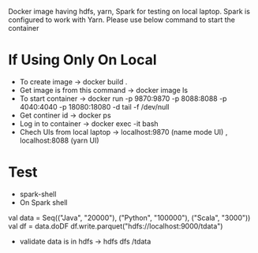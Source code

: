 Docker image having hdfs, yarn, Spark for testing on local laptop. 
Spark is configured to work with Yarn.
Please use below command to start the container 

If Using Only On Local
========================
- To create image -> docker build . 
- Get image is from this command -> docker image ls 
- To start container -> docker run -p 9870:9870  -p 8088:8088  -p 4040:4040 -p 18080:18080  -d  <imageId>    tail -f /dev/null
- Get continer id -> docker ps 
- Log in to container -> docker exec -it <containerId> bash 
- Chech UIs from local laptop ->  localhost:9870 (name mode UI) , localhost:8088 (yarn UI) 

Test 
====
- spark-shell
- On Spark shell

val data = Seq(("Java", "20000"), ("Python", "100000"), ("Scala", "3000"))
val df = data.doDF
df.write.parquet("hdfs://localhost:9000/tdata") 

- validate data is in hdfs -> hdfs dfs /tdata

